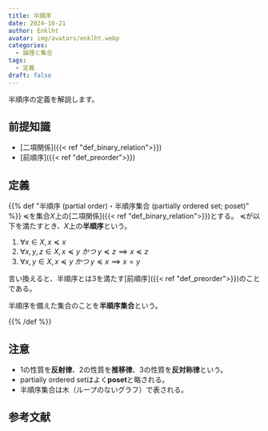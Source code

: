 ```yaml
---
title: 半順序
date: 2024-10-21
author: Enklht
avatar: img/avatars/enklht.webp
categories:
  - 論理と集合
tags:
  - 定義
draft: false
---
```


半順序の定義を解説します。

<!--more-->

## 前提知識

- [二項関係]({{< ref "def_binary_relation">}})
- [前順序]({{< ref "def_preorder">}})

## 定義

{{% def "半順序 (partial order)・半順序集合 (partially ordered set; poset)" %}}
$\preceq$を集合$X$上の[二項関係]({{< ref "def_binary_relation">}})とする。
$\preceq$が以下を満たすとき、$X$上の**半順序**という。

1. $\forall x \in X, x \preceq x$
2. $\forall x, y, z \in X, x \preceq y \; かつ  \; y \preceq z \implies x \preceq z$
3. $\forall x, y \in X, x \preceq y \; かつ \; y \preceq x \implies x = y$

言い換えると、半順序とは3を満たす[前順序]({{< ref "def_preorder">}})のことである。

半順序を備えた集合のことを**半順序集合**という。

{{% /def %}}

## 注意

- 1の性質を**反射律**、2の性質を**推移律**、3の性質を**反対称律**という。
- partially ordered setはよく**poset**と略される。
- 半順序集合は木（ループのないグラフ）で表される。

## 参考文献
